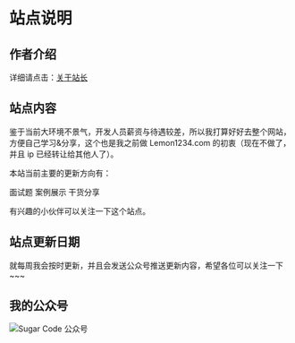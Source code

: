 # 站点说明

## 作者介绍
详细请点击：[关于站长](/docs/aboutMe.md)

## 站点内容

鉴于当前大环境不景气，开发人员薪资与待遇较差，所以我打算好好去整个网站，方便自己学习&分享，这个也是我之前做 Lemon1234.com 的初衷（现在不做了，并且 ip 已经转让给其他人了）。

本站当前主要的更新方向有：

面试题
案例展示
干货分享

有兴趣的小伙伴可以关注一下这个站点。

## 站点更新日期

就每周我会按时更新，并且会发送公众号推送更新内容，希望各位可以关注一下~~~

## 我的公众号
![Sugar Code 公众号](/images/common/SugarCode.jpg)